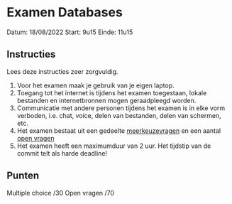 # Examen Databases

Datum: 18/08/2022
Start: 9u15
Einde: 11u15

## Instructies

Lees deze instructies zeer zorgvuldig.

1. Voor het examen maak je gebruik van je eigen laptop.
1. Toegang tot het internet is tijdens het examen toegestaan, lokale bestanden en internetbronnen mogen geraadpleegd worden.
1. Communicatie met andere personen tijdens het examen is in elke vorm verboden, i.e. chat, voice, delen van bestanden, delen van schermen, etc.
1. Het examen bestaat uit een gedeelte [meerkeuzevragen](./multiple-choice.md) en een aantal [open vragen](./open-vragen.md)
1. Het examen heeft een maximumduur van 2 uur. Het tijdstip van de commit telt als harde deadline!

## Punten

Multiple choice /30
Open vragen /70
